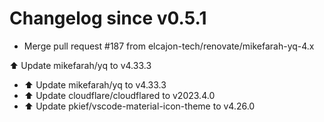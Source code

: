 # Changelog since v0.5.1
- Merge pull request #187 from elcajon-tech/renovate/mikefarah-yq-4.x

⬆️ Update mikefarah/yq to v4.33.3 
- ⬆️ Update mikefarah/yq to v4.33.3 
- ⬆️ Update cloudflare/cloudflared to v2023.4.0 
- ⬆️ Update pkief/vscode-material-icon-theme to v4.26.0 
